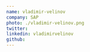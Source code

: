 ```yaml
---
name: vladimir-velinov
company: SAP
photo: ./vladimir-velinov.png
twitter:
linkedin: vladimirvelinov
github: 
---
```

